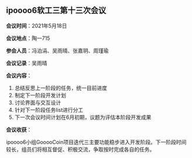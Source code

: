 ## ipoooo6软工三第十三次会议

**会议时间**：2021年5月18日

**会议地点**：陶一715

**参会人员**：冯泊涓、吴雨晴、张嘉玥、周瑾瑜

**会议记录**：吴雨晴

**会议内容**：

1. 总结反思上一阶段的任务，统一目前进度
2. 制定下一阶段开发计划
3. 讨论界面与交互设计
4. 针对下一阶段任务list进行分工
5. 下一次会议时间计划在6月初期，议题为评估本阶段开发成果

**会议收获**：

ipoooo6小组GooooCoin项目迭代三主要功能稳步进入开发阶段。下一阶段时间较长，组员们将相互督促、积极交流，争取按时完成各自的任务。